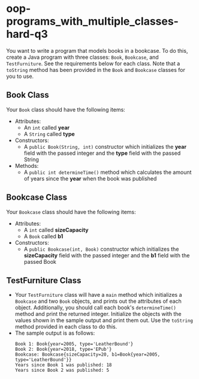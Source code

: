 # oop-programs_with_multiple_classes-hard-q3

You want to write a program that models books in a bookcase. To do this, create a Java program with three
classes: `Book`, `Bookcase`, and `TestFurniture`. See the requirements below for each class. Note that a `toString`
method has been provided in the `Book` and `Bookcase` classes for you to use.

## Book Class

Your `Book` class should have the following items:

- Attributes:
    - An `int` called **year**
    - A `String` called **type**
- Constructors:
    - A `public Book(String, int)` constructor which initializes the **year** field with the passed integer and the
      **type** field with the passed String
- Methods:
    - A `public int determineTime()` method which calculates the amount of years since the **year** when the book was
      published

## Bookcase Class

Your `Bookcase` class should have the following items:

- Attributes:
    - A `int` called **sizeCapacity**
    - A `Book` called **b1**
- Constructors:
    - A `public Bookcase(int, Book)` constructor which initializes the **sizeCapacity** field with the passed integer
      and the **b1** field with the passed Book

## TestFurniture Class

- Your `TestFurniture` class will have a `main` method which initializes a `Bookcase` and two `Book` objects, and prints
  out the attributes of each object. Additionally, you should call each book's `determineTime()` method and print the
  returned integer. Initialize the objects with the values shown in the sample output and print them out. Use
  the `toString` method provided in each class to do this.
- The sample output is as follows:
  ```
  Book 1: Book{year=2005, type='LeatherBound'}
  Book 2: Book{year=2018, type='EPub'}
  Bookcase: Bookcase{sizeCapacity=20, b1=Book{year=2005, type='LeatherBound'}}
  Years since Book 1 was published: 18
  Years since Book 2 was published: 5
  ```
